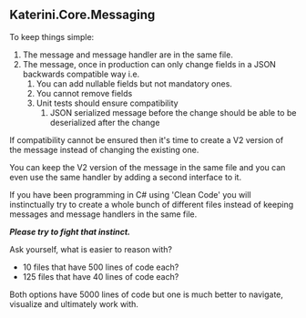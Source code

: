 ## Katerini.Core.Messaging

To keep things simple:

1. The message and message handler are in the same file.
2. The message, once in production can only change fields in a JSON backwards compatible way i.e. 
   1. You can add nullable fields but not mandatory ones.
   2. You cannot remove fields
   3. Unit tests should ensure compatibility
      1. JSON serialized message before the change should be able to be deserialized after the change

If compatibility cannot be ensured then it's time to
create a V2 version of the message instead of changing the existing one.

You can keep the V2 version of the message in the same file and 
you can even use the same handler by adding a second interface to it.

If you have been programming in C# using 'Clean Code' 
you will instinctually try to create a whole bunch of different files
instead of keeping messages and message handlers in the same file. 

_**Please try to fight that instinct.**_ 

Ask yourself, what is easier to reason with?
- 10 files that have 500 lines of code each?
- 125 files that have 40 lines of code each?

Both options have 5000 lines of code but one is much better to navigate, visualize and ultimately work with.